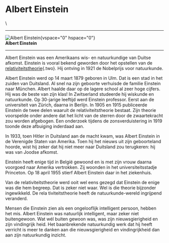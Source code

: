 # Albert Einstein

\

  -----------------------------------------------------------------------
  ![Albert Einstein](plaatjes/einstein.jpg){vspace="0" hspace="0"}\
  **Albert Einstein**

  -----------------------------------------------------------------------

Albert Einstein was een Amerikaans wis- en natuurkundige van Duitse
afkomst. Einstein is vooral bekend geworden door het opstellen van de
[relativiteitstheorie](relativi.html){.two}. Hij ontving in 1921 de
Nobelprijs voor natuurkunde.

Albert Einstein werd op 14 maart 1879 geboren in Ulm. Dat is een stad in
het zuiden van Duitsland. Al snel na zijn geboorte verhuisde de familie
Einstein naar München. Albert haalde daar op de lagere school al zeer
hoge cijfers. Hij was de beste van zijn klas! In Zwitserland studeerde
hij wiskunde en natuurkunde. Op 30-jarige leeftijd werd Einstein
professor. Eerst aan de universiteit van Zürich, daarna in Berlijn. In
1905 en 1915 publiceerde Einstein de twee delen waaruit de
relativiteitstheorie bestaat. Zijn theorie voorspelde onder andere dat
het licht van de sterren door de zwaartekracht zou worden afgebogen. Een
onderzoek tijdens de zonsverduistering in 1919 toonde deze afbuiging
inderdaad aan.

In 1933, toen Hitler in Duitsland aan de macht kwam, was Albert Einstein
in de Verenigde Staten van Amerika. Toen hij het nieuws uit zijn
geboorteland hoorde, wist hij zeker dat hij niet meer naar Duitsland zou
terugkeren: hij was van Joodse afkomst.

Einstein heeft enige tijd in België gewoond en is met zijn vrouw daarna
voorgoed naar Amerika vertrokken. Zij woonden in het universiteitsstadje
Princeton. Op 18 april 1955 stierf Albert Einstein daar in het
ziekenhuis.

Van de relativiteitstheorie werd ooit wel eens gezegd dat Einstein de
enige was die hem begreep. Dat is zeker niet waar. Wel is die theorie
bijzonder ingewikkeld. De rela tiviteitstheorie heeft de
natuurkunde-wereld ingrijpend veranderd.

Mensen die Einstein zien als een ongelooflijk intelligent persoon,
hebben het mis. Albert Einstein was natuurlijk intelligent, maar zeker
niet buitengewoon. Wat wél buiten gewoon was, was zijn nieuwsgierigheid
en zijn vindingrijk heid. Het baanbrekende natuurkundig werk dat hij
heeft verricht is meer te danken aan die nieuwsgierigheid en
vindingrijkheid dan aan zijn natuurkundig inzicht.
